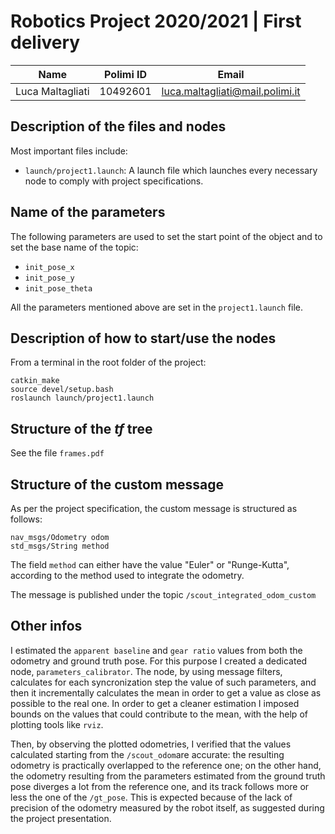 # Robotics Project 2020/2021 | First delivery

| Name             | Polimi ID | Email                           |
| ---              | ----      | ---                             |
| Luca Maltagliati | 10492601  | luca.maltagliati@mail.polimi.it |

## Description of the files and nodes

Most important files include:  

* `launch/project1.launch`: A launch file which launches every necessary node to comply with project specifications.
<!-- TODO continue -->
## Name of the parameters

The following parameters are used to set the start point of the object and to set the base name of the topic:  

* `init_pose_x`
* `init_pose_y`
* `init_pose_theta`


All the parameters mentioned above are set in the `project1.launch` file.

## Description of how to start/use the nodes

From a terminal in the root folder of the project:  

    catkin_make
    source devel/setup.bash
    roslaunch launch/project1.launch
    
## Structure of the *tf* tree

See the file `frames.pdf`

## Structure of the custom message

As per the project specification, the custom message is structured as follows:

```
nav_msgs/Odometry odom
std_msgs/String method
```

The field `method` can either have the value "Euler" or "Runge-Kutta", according to the method used to integrate the odometry.

The message is published under the topic `/scout_integrated_odom_custom`

## Other infos

I estimated the `apparent baseline` and `gear ratio` values from both the odometry and ground truth pose. For this purpose I created a dedicated node, `parameters_calibrator`. The node, by using message filters, calculates for each syncronization step the value of such parameters, and then it incrementally calculates the mean in order to get a value as close as possible to the real one. In order to get a cleaner estimation I imposed bounds on the values that could contribute to the mean, with the help of plotting tools like `rviz`.

Then, by observing the plotted odometries, I verified that the values calculated starting from the `/scout_odom`are accurate: the resulting odometry is practically overlapped to the reference one; on the other hand, the odometry resulting from the parameters estimated from the ground truth pose diverges a lot from the reference one, and its track follows more or less the one of the `/gt_pose`. This is expected because of the lack of precision of the odometry measured by the robot itself, as suggested during the project presentation.


